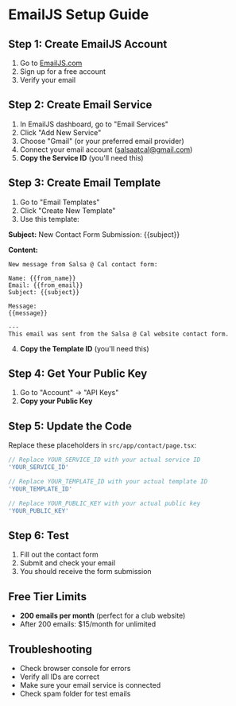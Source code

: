 # EmailJS Setup Guide

## Step 1: Create EmailJS Account
1. Go to [EmailJS.com](https://www.emailjs.com/)
2. Sign up for a free account
3. Verify your email

## Step 2: Create Email Service
1. In EmailJS dashboard, go to "Email Services"
2. Click "Add New Service"
3. Choose "Gmail" (or your preferred email provider)
4. Connect your email account (salsaatcal@gmail.com)
5. **Copy the Service ID** (you'll need this)

## Step 3: Create Email Template
1. Go to "Email Templates"
2. Click "Create New Template"
3. Use this template:

**Subject:** New Contact Form Submission: {{subject}}

**Content:**
```
New message from Salsa @ Cal contact form:

Name: {{from_name}}
Email: {{from_email}}
Subject: {{subject}}

Message:
{{message}}

---
This email was sent from the Salsa @ Cal website contact form.
```

4. **Copy the Template ID** (you'll need this)

## Step 4: Get Your Public Key
1. Go to "Account" → "API Keys"
2. **Copy your Public Key**

## Step 5: Update the Code
Replace these placeholders in `src/app/contact/page.tsx`:

```typescript
// Replace YOUR_SERVICE_ID with your actual service ID
'YOUR_SERVICE_ID'

// Replace YOUR_TEMPLATE_ID with your actual template ID  
'YOUR_TEMPLATE_ID'

// Replace YOUR_PUBLIC_KEY with your actual public key
'YOUR_PUBLIC_KEY'
```

## Step 6: Test
1. Fill out the contact form
2. Submit and check your email
3. You should receive the form submission

## Free Tier Limits
- **200 emails per month** (perfect for a club website)
- After 200 emails: $15/month for unlimited

## Troubleshooting
- Check browser console for errors
- Verify all IDs are correct
- Make sure your email service is connected
- Check spam folder for test emails

